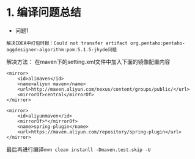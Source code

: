 # 1. 编译问题总结
* 问题1
```
解决IDEA中打包时报：Could not transfer artifact org.pentaho:pentaho-aggdesigner-algorithm:pom:5.1.5-jhyde问题
```
解决方法：
在maven下的setting.xml文件中加入下面的镜像配置内容
```
<mirror>
	<id>alimaven</id>
	<name>aliyun maven</name> 
	<url>http://maven.aliyun.com/nexus/content/groups/public/</url>
	<mirrorOf>central</mirrorOf>
</mirror> 
   
<mirror>
	<id>aliyunmaven</id>
	<mirrorOf>*</mirrorOf>
	<name>spring-plugin</name>
	<url>https://maven.aliyun.com/repository/spring-plugin</url>
</mirror>
```
最后再进行编译`mvn clean instanll -Dmaven.test.skip -U`

